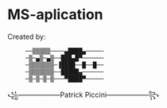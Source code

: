 # MS-aplication

Created by:

         ──▒▒▒▒▒────▄████▄─────
         ─▒─▄▒─▄▒──███▄█▀──────
         ─▒▒▒▒▒▒▒─▐████──█──█── 
         ─▒▒▒▒▒▒▒──█████▄──────
         ─▒─▒─▒─▒───▀████▀─────
  ꧁——————Patrick Piccini——————꧂



